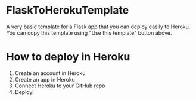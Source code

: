 # FlaskToHerokuTemplate
A very basic template for a Flask app that you can deploy easily to Heroku. You can copy this template using "Use this template" button above.

# How to deploy in Heroku
1. Create an account in Heroku
2. Create an app in Heroku
3. Connect Heroku to your GitHub repo
4. Deploy!
